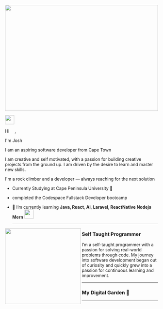 
<img src="https://github.com/user-attachments/assets/bf799ffd-7bae-46dc-bab2-21e38658ffb9" style="width: 100%; height: 350px; object-fit: cover;" />


<p align='center'>

<a href="https://www.linkedin.com/in/josh-twigg-b61443267/"><img height="30" src="https://github.com/WaylonWalker/WaylonWalker/blob/main/icon/linkedin.png?raw=true"></a>
</p>


Hi <img width="10px"  height="10px"  src="https://github.com/rajput2107/rajput2107/blob/master/Assets/Hi.gif"> ,

I'm Josh

I am an aspiring software developer from Cape Town

I am creative and self motivated, with a passion for building creative projects from
the ground up. I am driven by the desire to learn and master new skills.

I'm a rock climber and a developer — always reaching for the next solution

- Currently Studying at Cape Peninsula University 🔭 
- completed the Codespace Fullstack Developer bootcamp
- 🌱 I’m currently learning **Java, React**, **Ai**, **Laravel, ReactNative Nodejs Mern** <img src="https://media.giphy.com/media/WUlplcMpOCEmTGBtBW/giphy.gif" width="30">

  ---
 

 <p>
  <img width="250" align='left' src="https://github.com/WaylonWalker/WaylonWalker/blob/main/icon/hacktoberfest.png?raw=true">
</p>
 
### Self Taught Programmer

I’m a self-taught programmer with a passion for solving real-world problems through code. My journey into software development began out of curiosity and quickly grew into a passion for continuous learning and improvement.

 ---



### My Digital Garden 🌱

---












